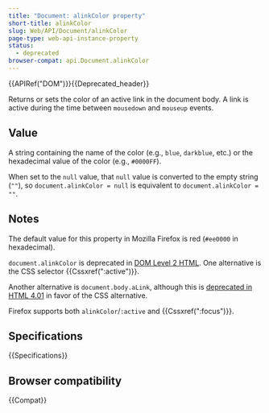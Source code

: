 ```yaml
---
title: "Document: alinkColor property"
short-title: alinkColor
slug: Web/API/Document/alinkColor
page-type: web-api-instance-property
status:
  - deprecated
browser-compat: api.Document.alinkColor
---
```


{{APIRef("DOM")}}{{Deprecated_header}}

Returns or sets the color of an active link in the document body. A link is active
during the time between `mousedown` and `mouseup` events.

## Value

A string containing the name of the color (e.g., `blue`, `darkblue`, etc.) or the hexadecimal value of the color (e.g., `#0000FF`).

When set to the `null` value, that `null` value is converted to the empty string (`""`), so `document.alinkColor = null` is equivalent to `document.alinkColor = ""`.

## Notes

The default value for this property in Mozilla Firefox is red (`#ee0000` in
hexadecimal).

`document.alinkColor` is deprecated in [DOM Level 2 HTML](https://www.w3.org/TR/DOM-Level-2-HTML/html.html#ID-26809268). One alternative is the CSS selector {{Cssxref(":active")}}.

Another alternative is `document.body.aLink`, although this is [deprecated in HTML 4.01](https://www.w3.org/TR/html401/struct/global.html#adef-alink) in favor of the CSS alternative.

Firefox supports both `alinkColor`/`:active` and {{Cssxref(":focus")}}.

## Specifications

{{Specifications}}

## Browser compatibility

{{Compat}}
